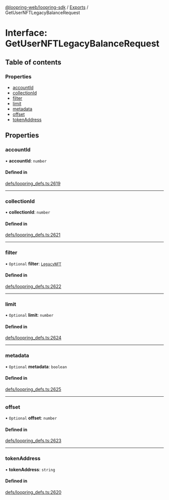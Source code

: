 [@loopring-web/loopring-sdk](../README.md) / [Exports](../modules.md) / GetUserNFTLegacyBalanceRequest

# Interface: GetUserNFTLegacyBalanceRequest

## Table of contents

### Properties

- [accountId](GetUserNFTLegacyBalanceRequest.md#accountid)
- [collectionId](GetUserNFTLegacyBalanceRequest.md#collectionid)
- [filter](GetUserNFTLegacyBalanceRequest.md#filter)
- [limit](GetUserNFTLegacyBalanceRequest.md#limit)
- [metadata](GetUserNFTLegacyBalanceRequest.md#metadata)
- [offset](GetUserNFTLegacyBalanceRequest.md#offset)
- [tokenAddress](GetUserNFTLegacyBalanceRequest.md#tokenaddress)

## Properties

### accountId

• **accountId**: `number`

#### Defined in

[defs/loopring_defs.ts:2619](https://github.com/Loopring/loopring_sdk/blob/6d0be7c/src/defs/loopring_defs.ts#L2619)

___

### collectionId

• **collectionId**: `number`

#### Defined in

[defs/loopring_defs.ts:2621](https://github.com/Loopring/loopring_sdk/blob/6d0be7c/src/defs/loopring_defs.ts#L2621)

___

### filter

• `Optional` **filter**: [`LegacyNFT`](../enums/LegacyNFT.md)

#### Defined in

[defs/loopring_defs.ts:2622](https://github.com/Loopring/loopring_sdk/blob/6d0be7c/src/defs/loopring_defs.ts#L2622)

___

### limit

• `Optional` **limit**: `number`

#### Defined in

[defs/loopring_defs.ts:2624](https://github.com/Loopring/loopring_sdk/blob/6d0be7c/src/defs/loopring_defs.ts#L2624)

___

### metadata

• `Optional` **metadata**: `boolean`

#### Defined in

[defs/loopring_defs.ts:2625](https://github.com/Loopring/loopring_sdk/blob/6d0be7c/src/defs/loopring_defs.ts#L2625)

___

### offset

• `Optional` **offset**: `number`

#### Defined in

[defs/loopring_defs.ts:2623](https://github.com/Loopring/loopring_sdk/blob/6d0be7c/src/defs/loopring_defs.ts#L2623)

___

### tokenAddress

• **tokenAddress**: `string`

#### Defined in

[defs/loopring_defs.ts:2620](https://github.com/Loopring/loopring_sdk/blob/6d0be7c/src/defs/loopring_defs.ts#L2620)
